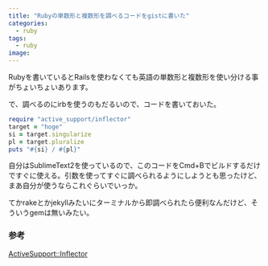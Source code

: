 ```yaml
---
title: "Rubyの単数形と複数形を調べるコードをgistに書いた"
categories:
  - ruby
tags:
  - ruby
image:
---
```

Rubyを書いているとRailsを使わなくても英語の単数形と複数形を使い分ける事がちょいちょいあります。

<!--more-->

で、調べるのにirbを使うのもだるいので、コードを書いておいた。

```ruby
require "active_support/inflector"
target = "hoge"
si = target.singularize
pl = target.pluralize
puts "#{si} / #{pl}"
```

自分はSublimeText2を使っているので、このコードをCmd+Bでビルドするだけですぐに使える。引数を使ってすぐに調べられるようにしようとも思ったけど、まあ自分が使うならこれぐらいでいっか。

てかrakeとかjekyllみたいにターミナルから即調べられたら便利なんだけど、そういうgemは無いみたい。

### 参考

[ActiveSupport::Inflector](//api.rubyonrails.org/classes/ActiveSupport/Inflector.html)
